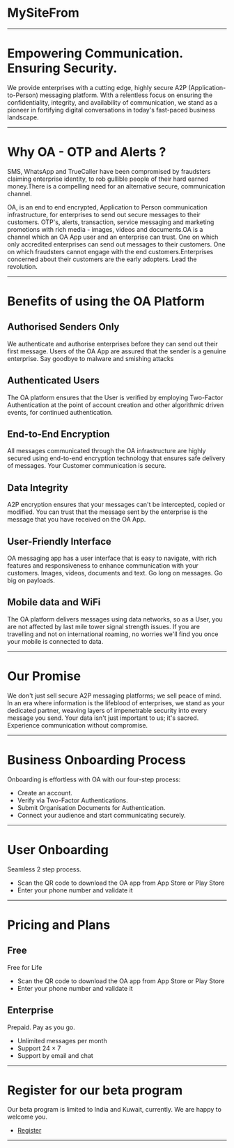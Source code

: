 

# MySiteFrom

--------------------------------------------------------------
# Empowering Communication. Ensuring Security.

We provide enterprises with a cutting edge, highly secure A2P (Application-to-Person) messaging platform. With a relentless focus on ensuring the confidentiality, integrity, and availability of communication, we stand as a pioneer in fortifying digital conversations in today's fast-paced business landscape.

--------------------------------------------------------------
# Why OA - OTP and Alerts ?

SMS, WhatsApp and TrueCaller have been compromised by fraudsters claiming enterprise identity, to rob gullible people of their hard earned money.There is a compelling need for an alternative secure, communication channel.

OA, is an end to end encrypted, Application to Person communication infrastructure, for enterprises to send out secure messages to their customers. OTP's, alerts, transaction, service messaging and marketing promotions with rich media - images, videos and documents.OA is a channel which an OA App user and an enterprise can trust. One on which only accredited enterprises can send out messages to their customers. One on which fraudsters cannot engage with the end customers.Enterprises concerned about their customers are the early adopters. Lead the revolution.

--------------------------------------------------------------
# Benefits of using the OA Platform

## Authorised Senders Only
We authenticate and authorise enterprises before they can send out their first message. Users of the OA App are assured that the sender is a genuine enterprise. Say goodbye to malware and smishing attacks

## Authenticated Users
The OA platform ensures that the User is verified by employing Two-Factor Authentication at the point of account creation and other algorithmic driven events, for continued authentication.

## End-to-End Encryption
All messages communicated through the OA infrastructure are highly secured using end-to-end encryption technology that ensures safe delivery of messages. Your Customer communication is secure.

## Data Integrity
A2P encryption ensures that your messages can't be intercepted, copied or modified. You can trust that the message sent by the enterprise is the message that you have received on the OA App.

## User-Friendly Interface
OA messaging app has a user interface that is easy to navigate, with rich features and responsiveness to enhance communication with your customers. Images, videos, documents and text. Go long on messages. Go big on payloads.

## Mobile data and WiFi
The OA platform delivers messages using data networks, so as a User, you are not affected by last mile tower signal strength issues. If you are travelling and not on international roaming, no worries we'll find you once your mobile is connected to data.

--------------------------------------------------------------
# Our Promise
We don't just sell secure A2P messaging platforms; we sell peace of mind. In an era where information is the lifeblood of enterprises, we stand as your dedicated partner, weaving layers of impenetrable security into every message you send. Your data isn't just important to us; it's sacred. Experience communication without compromise.

--------------------------------------------------------------
# Business Onboarding Process
Onboarding is effortless with OA with our four-step process:
- Create an account.
- Verify via Two-Factor Authentications.
- Submit Organisation Documents for Authentication.
- Connect your audience and start communicating securely.

--------------------------------------------------------------
# User Onboarding
Seamless 2 step process.
- Scan the QR code to download the OA app from App Store or Play Store
- Enter your phone number and validate it

--------------------------------------------------------------
# Pricing and Plans
## Free
Free for Life
- Scan the QR code to download the OA app from App Store or Play Store
- Enter your phone number and validate it

## Enterprise
Prepaid. Pay as you go.
- Unlimited messages per month
- Support 24 × 7 
- Support by email and chat

--------------------------------------------------------------
# Register for our beta program
Our beta program is limited to India and Kuwait, currently. We are happy to welcome you.
- [Register](https://app.otpalerts.com/contak/panel/auth/register)

--------------------------------------------------------------
